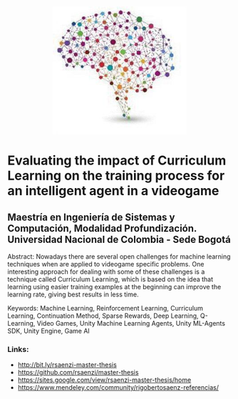 <p align="center"><img src="/Logo.jpg"></p>

# Evaluating the impact of Curriculum Learning on the training process for an intelligent agent in a videogame
## Maestría en Ingeniería de Sistemas y Computación, Modalidad Profundización. Universidad Nacional de Colombia - Sede Bogotá

Abstract: Nowadays there are several open challenges for machine learning techniques when are applied to videogame specific problems. One interesting approach for dealing with some of these challenges is a technique called Curriculum Learning, which is based on the idea that learning using easier training examples at the beginning can improve the learning rate, giving best results in less time.

Keywords: Machine Learning, Reinforcement Learning, Curriculum Learning, Continuation Method, Sparse Rewards, Deep Learning, Q-Learning, Video Games, Unity Machine Learning Agents, Unity ML-Agents SDK, Unity Engine, Game AI

### Links:
* http://bit.ly/rsaenzi-master-thesis
* https://github.com/rsaenzi/master-thesis
* https://sites.google.com/view/rsaenzi-master-thesis/home
* https://www.mendeley.com/community/rigobertosaenz-referencias/
